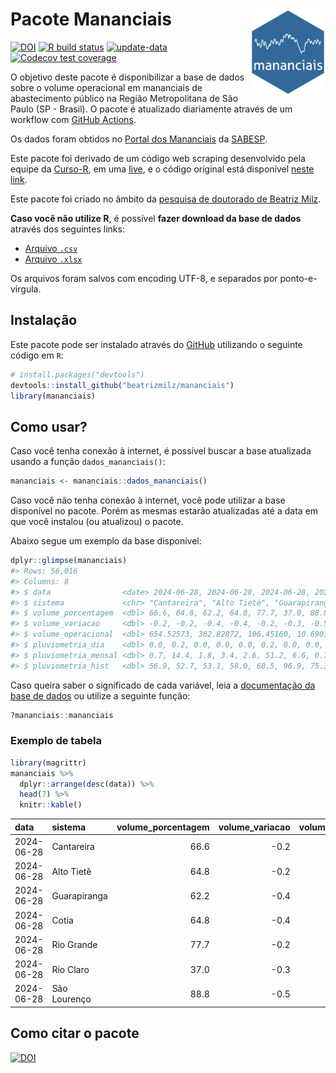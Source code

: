 
<!-- README.md is generated from README.Rmd. Please edit that file -->

# Pacote Mananciais <img src="man/figures/hexlogo.png" align="right" width = "120px"/>

<!-- badges: start -->

[![DOI](https://zenodo.org/badge/DOI/10.5281/zenodo.4733056.svg)](https://doi.org/10.5281/zenodo.4733056)
[![R build
status](https://github.com/beatrizmilz/mananciais/workflows/R-CMD-check/badge.svg)](https://github.com/beatrizmilz/mananciais/actions)
[![update-data](https://github.com/beatrizmilz/mananciais/actions/workflows/2-update_data.yaml/badge.svg)](https://github.com/beatrizmilz/mananciais/actions/workflows/2-update_data.yaml)
[![Codecov test
coverage](https://codecov.io/gh/beatrizmilz/mananciais/branch/master/graph/badge.svg)](https://codecov.io/gh/beatrizmilz/mananciais?branch=master)
<!-- badges: end -->

O objetivo deste pacote é disponibilizar a base de dados sobre o volume
operacional em mananciais de abastecimento público na Região
Metropolitana de São Paulo (SP - Brasil). O pacote é atualizado
diariamente através de um workflow com [GitHub
Actions](https://github.com/beatrizmilz/mananciais/actions).

Os dados foram obtidos no [Portal dos
Mananciais](http://mananciais.sabesp.com.br/Situacao) da
[SABESP](http://site.sabesp.com.br/site/Default.aspx).

Este pacote foi derivado de um código web scraping desenvolvido pela
equipe da [Curso-R](https://www.curso-r.com/), em uma
[live](https://youtu.be/jvZIxrMmOcQ), e o código original está
disponível [neste
link](https://github.com/curso-r/lives/blob/master/drafts/20200730_scraper_sabesp.R).

Este pacote foi criado no âmbito da [pesquisa de doutorado de Beatriz
Milz](https://beatrizmilz.github.io/tese/).

**Caso você não utilize R**, é possível **fazer download da base de
dados** através dos seguintes links:

- [Arquivo
  `.csv`](https://github.com/beatrizmilz/mananciais/raw/master/inst/extdata/mananciais.csv)
- [Arquivo
  `.xlsx`](https://github.com/beatrizmilz/mananciais/blob/master/inst/extdata/mananciais.xlsx?raw=true)

Os arquivos foram salvos com encoding UTF-8, e separados por
ponto-e-vírgula.

## Instalação

Este pacote pode ser instalado através do [GitHub](https://github.com/)
utilizando o seguinte código em `R`:

``` r
# install.packages("devtools")
devtools::install_github("beatrizmilz/mananciais")
library(mananciais)
```

## Como usar?

Caso você tenha conexão à internet, é possível buscar a base atualizada
usando a função `dados_mananciais()`:

``` r
mananciais <- mananciais::dados_mananciais() 
```

Caso você não tenha conexão à internet, você pode utilizar a base
disponível no pacote. Porém as mesmas estarão atualizadas até a data em
que você instalou (ou atualizou) o pacote.

Abaixo segue um exemplo da base disponível:

``` r
dplyr::glimpse(mananciais)
#> Rows: 56,016
#> Columns: 8
#> $ data                <date> 2024-06-28, 2024-06-28, 2024-06-28, 2024-06-28, 2…
#> $ sistema             <chr> "Cantareira", "Alto Tietê", "Guarapiranga", "Cotia…
#> $ volume_porcentagem  <dbl> 66.6, 64.8, 62.2, 64.8, 77.7, 37.0, 88.8, 66.8, 65…
#> $ volume_variacao     <dbl> -0.2, -0.2, -0.4, -0.4, -0.2, -0.3, -0.5, -0.1, -0…
#> $ volume_operacional  <dbl> 654.52573, 362.82872, 106.45160, 10.69014, 87.1991…
#> $ pluviometria_dia    <dbl> 0.0, 0.2, 0.0, 0.0, 0.0, 0.2, 0.0, 0.0, 0.1, 0.0, …
#> $ pluviometria_mensal <dbl> 0.7, 14.4, 1.8, 3.4, 2.6, 51.2, 6.6, 0.7, 14.2, 1.…
#> $ pluviometria_hist   <dbl> 56.9, 52.7, 53.1, 58.0, 60.5, 96.9, 75.3, 56.9, 52…
```

Caso queira saber o significado de cada variável, leia a [documentação
da base de
dados](https://beatrizmilz.github.io/mananciais/reference/mananciais.html)
ou utilize a seguinte função:

``` r
?mananciais::mananciais
```

### Exemplo de tabela

``` r
library(magrittr)
mananciais %>% 
  dplyr::arrange(desc(data)) %>% 
  head(7) %>%
  knitr::kable()
```

| data       | sistema      | volume_porcentagem | volume_variacao | volume_operacional | pluviometria_dia | pluviometria_mensal | pluviometria_hist |
|:-----------|:-------------|-------------------:|----------------:|-------------------:|-----------------:|--------------------:|------------------:|
| 2024-06-28 | Cantareira   |               66.6 |            -0.2 |          654.52573 |              0.0 |                 0.7 |              56.9 |
| 2024-06-28 | Alto Tietê   |               64.8 |            -0.2 |          362.82872 |              0.2 |                14.4 |              52.7 |
| 2024-06-28 | Guarapiranga |               62.2 |            -0.4 |          106.45160 |              0.0 |                 1.8 |              53.1 |
| 2024-06-28 | Cotia        |               64.8 |            -0.4 |           10.69014 |              0.0 |                 3.4 |              58.0 |
| 2024-06-28 | Rio Grande   |               77.7 |            -0.2 |           87.19914 |              0.0 |                 2.6 |              60.5 |
| 2024-06-28 | Rio Claro    |               37.0 |            -0.3 |            5.05558 |              0.2 |                51.2 |              96.9 |
| 2024-06-28 | São Lourenço |               88.8 |            -0.5 |           78.90690 |              0.0 |                 6.6 |              75.3 |

## Como citar o pacote

[![DOI](https://zenodo.org/badge/DOI/10.5281/zenodo.4733056.svg)](https://doi.org/10.5281/zenodo.4733056)
